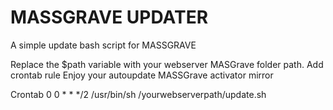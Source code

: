 # MASSGRAVE UPDATER
A simple update bash script for MASSGRAVE

Replace the $path variable with your webserver MASGrave folder path.
Add crontab rule
Enjoy your autoupdate MASSGrave activator mirror

Crontab
0 0 * * */2 /usr/bin/sh /yourwebserverpath/update.sh
